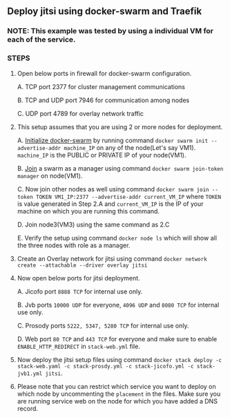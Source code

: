 ## Deploy jitsi using docker-swarm and Traefik

### NOTE: This example was tested by using a individual VM for each of the service.

### STEPS

1. Open below ports in firewall for docker-swarm configuration.

    A. TCP port 2377 for cluster management communications

    B. TCP and UDP port 7946 for communication among nodes

    C. UDP port 4789 for overlay network traffic

2. This setup assumes that you are using 2 or more nodes for deployment.
    
    A. [Initialize docker-swarm](https://docs.docker.com/engine/reference/commandline/swarm_init/) by running command `docker swarm init --advertise-addr machine_IP` on any of the node(Let's say VM1). `machine_IP` is the PUBLIC or PRIVATE IP of your node(VM1).

    B. [Join](https://docs.docker.com/engine/reference/commandline/swarm_join/) a swarm as a manager using command `docker swarm join-token manager` on node(VM1).

    C. Now join other nodes as well using command `docker swarm join --token TOKEN VM1_IP:2377 --advertise-addr current_VM_IP` where `TOKEN` is value generated in Step 2.A and `current_VM_IP` is the IP of your machine on which you are running this command.

    D. Join node3(VM3) using the same command as 2.C

    E. Verify the setup using command `docker node ls` which will show all the three nodes with role as a manager.

3. Create an Overlay network for jitsi using command `docker network create --attachable --driver overlay jitsi`

4. Now open below ports for jitsi deployment.

    A. Jicofo port `8888 TCP` for internal use only.

    B. Jvb ports `10000 UDP` for everyone, `4096 UDP` and `8080 TCP` for internal use only.

    C. Prosody ports `5222, 5347, 5280 TCP` for internal use only.

    D. Web port `80 TCP` and `443 TCP` for everyone and make sure to enable `ENABLE_HTTP_REDIRECT` in `stack-web.yml` file.

5. Now deploy the jitsi setup files using command `docker stack deploy -c stack-web.yaml -c stack-prosdy.yml -c stack-jicofo.yml -c stack-jvb1.yml jitsi`.

6. Please note that you can restrict which service you want to deploy on which node by uncommenting the `placement` in the files. Make sure you are running service web on the node for which you have added a DNS record.